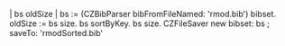 | bs oldSize |
bs := (CZBibParser bibFromFileNamed: 'rmod.bib') bibset.
oldSize := bs size.
bs sortByKey.
bs size. 
CZFileSaver new bibset: bs ; saveTo: 'rmodSorted.bib'
 